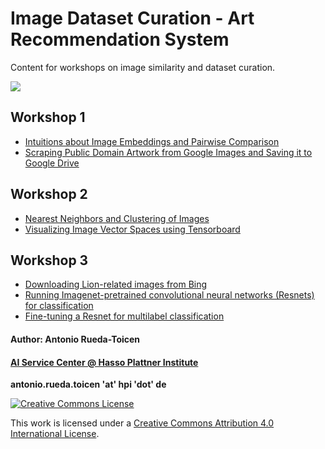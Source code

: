 # Image Dataset Curation - Art Recommendation System 

Content for workshops on image similarity and dataset curation. 


![](https://github.com/andandandand/image-dataset-curation/blob/main/images/tensorboard_img.png)

## Workshop 1

* [Intuitions about Image Embeddings and Pairwise Comparison](https://github.com/KISZ-BB/image-dataset-curation-workshops/blob/main/notebooks/Tutorial_Part1_Pairwise_Comparison_of_Embeddings.ipynb)
* [Scraping Public Domain Artwork from Google Images and Saving it to Google Drive](https://github.com/KISZ-BB/image-dataset-curation-workshops/blob/main/notebooks/Tutorial_Part2_Downloading_Images_to_Google_Drive_and_Creating_Embeddings.ipynb)

## Workshop 2 

* [Nearest Neighbors and Clustering of Images](https://github.com/KISZ-BB/image-dataset-curation-workshops/blob/main/notebooks/Tutorial_Part3_Image_Neighborhoods_and_Clustering_of_Street_Artwork.ipynb)
* [Visualizing Image Vector Spaces using Tensorboard](https://github.com/KISZ-BB/image-dataset-curation-workshops/blob/main/notebooks/Tutorial_Part5_Visualizing_Image_Embeddings_with_Tensorboard.ipynb)

## Workshop 3
* [Downloading Lion-related images from Bing](https://github.com/KISZ-BB/image-dataset-curation-workshops/blob/main/image_scraping/Download_Images_from_Bing_to_Google_Drive_Lion_Experiments.ipynb)
* [Running Imagenet-pretrained convolutional neural networks (Resnets) for classification](https://github.com/KISZ-BB/image-dataset-curation-workshops/blob/main/notebooks/Tutorial_Part4_Labeling_Images_with_a_Pretrained_Resnet.ipynb)
* [Fine-tuning a Resnet for multilabel classification](https://github.com/KISZ-BB/image-dataset-curation-workshops/blob/main/notebooks/Tutorial_Part6_Finetuning_a_Resnet_for_Multilabel_Classification.ipynb)


#### Author: Antonio Rueda-Toicen
#### [AI Service Center @ Hasso Plattner Institute](https://hpi.de/en/kisz/home.html) 

**antonio.rueda.toicen 'at' hpi 'dot' de**

[![Creative Commons License](https://i.creativecommons.org/l/by/4.0/88x31.png)](http://creativecommons.org/licenses/by/4.0/)

This work is licensed under a [Creative Commons Attribution 4.0 International License](http://creativecommons.org/licenses/by/4.0/).
